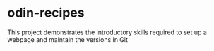 # odin-recipes

This project demonstrates the introductory skills required to set up a webpage and maintain the versions in Git